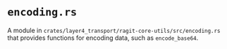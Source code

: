 # `encoding.rs`

A module in `crates/layer4_transport/ragit-core-utils/src/encoding.rs` that provides functions for encoding data, such as `encode_base64`.